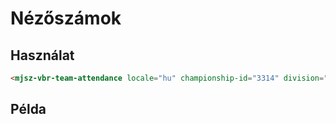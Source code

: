 # Nézőszámok

## Használat

```html
<mjsz-vbr-team-attendance locale="hu" championship-id="3314" division="Alapszakasz" />
```

## Példa

<ClientOnly>
  <mjsz-vbr-team-attendance
    locale="hu"
    championship-id="3314"
    division="Alapszakasz" 
  />
</ClientOnly>
